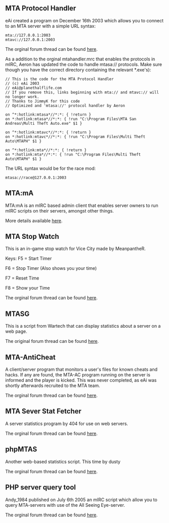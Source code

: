 MTA Protocol Handler
--------------------

eAi created a program on December 16th 2003 which allows you to connect to an MTA server with a simple URL syntax:

    mta://127.0.0.1:2003
    mtavc://127.0.0.1:2003

The orginal forum thread can be found [here](http://forum.mtasa.com/viewtopic.php?t=5662).

As a addition to the orginal mtahandler.mrc that enables the protocols in mIRC, Aeron has updated the code to handle mtasa:// protocols. Make sure though you have the correct directory containing the relevant \*.exe's):

    // This is the code for the MTA Protocol Handler
    // (c) eAi 2003
    // eAi@planethalflife.com
    // If you remove this, links beginning with mta:// and mtavc:// will no longer work.
    // Thanks to JimmyK for this code
    // Optimized and 'mtasa://' protocol handler by Aeron

    on ^*:hotlink:mtasa*//*:*: { !return } 
    on *:hotlink:mtasa*//*:*: { !run "C:\Program Files\MTA San Andreas\Multi Theft Auto.exe" $1 }

    on ^*:hotlink:mtavc*//*:*: { !return } 
    on *:hotlink:mtavc*//*:*: { !run "C:\Program Files\Multi Theft Auto\MTAPH" $1 }

    on ^*:hotlink:mta*//*:*: { !return } 
    on *:hotlink:mta*//*:*: { !run "C:\Program Files\Multi Theft Auto\MTAPH" $1 }

The URL syntax would be for the race mod:

    mtasa://race@127.0.0.1:2003

MTA:mA
------

MTA:mA is an mIRC based admin client that enables server owners to run mIRC scripts on their servers, amongst other things.

More details available [here](/docs/mta:ma.md "wikilink").

MTA Stop Watch
--------------

This is an in-game stop watch for Vice City made by MeanpantheR.

Keys: F5 = Start Timer

F6 = Stop Timer (Also shows you your time)

F7 = Reset Time

F8 = Show your Time

The orginal forum thread can be found [here](http://forum.mtasa.com/viewtopic.php?t=12565).

MTASG
-----

This is a script from Wartech that can display statistics about a server on a web page.

The original forum thread can be found [here](http://forum.mtasa.com/viewtopic.php?t=4341).

MTA-AntiCheat
-------------

A client/server program that monitors a user's files for known cheats and hacks. If any are found, the MTA-AC program running on the server is informed and the player is kicked. This was never completed, as eAi was shortly afterwards recruited to the MTA team.

The orginal forum thread can be found [here](http://forum.mtasa.com/viewtopic.php?t=5908).

MTA Sever Stat Fetcher
----------------------

A server statistics program by 404 for use on web servers.

The orginal forum thread can be found [here](http://forum.mtasa.com/viewtopic.php?t=10361).

phpMTAS
-------

Another web-based statistics script. This time by dusty

The orginal forum thread can be found [here](http://forum.mtasa.com/viewtopic.php?t=5244).

PHP server query tool
---------------------

Andy\_1984 published on July 6th 2005 an mIRC script which allow you to query MTA-servers with use of the All Seeing Eye-server.

The orginal forum thread can be found [here](http://forum.mtasa.com/viewtopic.php?t=13121).
